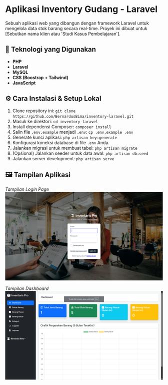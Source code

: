 # Aplikasi Inventory Gudang - Laravel

Sebuah aplikasi web yang dibangun dengan framework Laravel untuk mengelola data stok barang secara real-time. Proyek ini dibuat untuk [Sebutkan nama klien atau 'Studi Kasus Pembelajaran'].

## 🚀 Teknologi yang Digunakan
-   **PHP**
-   **Laravel**
-   **MySQL**
-   **CSS (Boostrap + Tailwind)**
-   **JavaScript**

## ⚙️ Cara Instalasi & Setup Lokal
1.  Clone repository ini: `git clone https://github.com/BernardusBima/inventory-laravel.git`
2.  Masuk ke direktori: `cd inventory-laravel`
3.  Install dependensi Composer: `composer install`
4.  Salin file `.env.example` menjadi `.env`: `cp .env.example .env`
5.  Generate kunci aplikasi: `php artisan key:generate`
6.  Konfigurasi koneksi database di file `.env` Anda.
7.  Jalankan migrasi untuk membuat tabel: `php artisan migrate`
8.  (Opsional) Jalankan seeder untuk data awal: `php artisan db:seed`
9.  Jalankan server development: `php artisan serve`

## 🖼️ Tampilan Aplikasi

*Tampilan Login Page*
![Screenshot Halaman Login](https://raw.githubusercontent.com/BernardusBima/inventory-laravel/main/images/Project-Inventory-1.png)

*Tampilan Dashboard*
![Screenshot Dashboard](https://raw.githubusercontent.com/BernardusBima/inventory-laravel/main/images/Project-Inventory-2.png)
